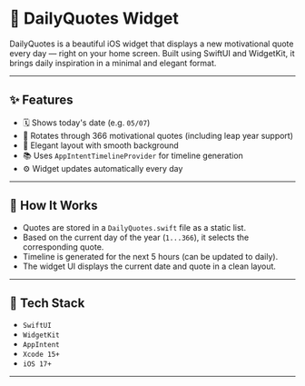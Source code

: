 # 📱 DailyQuotes Widget

DailyQuotes is a beautiful iOS widget that displays a new motivational quote every day — right on your home screen. Built using SwiftUI and WidgetKit, it brings daily inspiration in a minimal and elegant format.

---

## ✨ Features

- 🗓️ Shows today's date (e.g. `05/07`)
- 💬 Rotates through 366 motivational quotes (including leap year support)
- 🎨 Elegant layout with smooth background
- 📚 Uses `AppIntentTimelineProvider` for timeline generation
- ⚙️ Widget updates automatically every day

---

## 🧠 How It Works

- Quotes are stored in a `DailyQuotes.swift` file as a static list.
- Based on the current day of the year (`1...366`), it selects the corresponding quote.
- Timeline is generated for the next 5 hours (can be updated to daily).
- The widget UI displays the current date and quote in a clean layout.

---

## 🔧 Tech Stack

- `SwiftUI`
- `WidgetKit`
- `AppIntent`
- `Xcode 15+`
- `iOS 17+`

---



